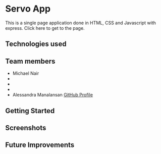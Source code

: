 # Servo App

This is a single page application done in HTML, CSS and Javascript with express. Click here to get to the page.

## Technologies used

## Team members
- Michael Nair
-
-
-
- Alessandra Manalansan [GitHub Profile](https://github.com/alesmnlnsan)

## Getting Started

## Screenshots

## Future Improvements

